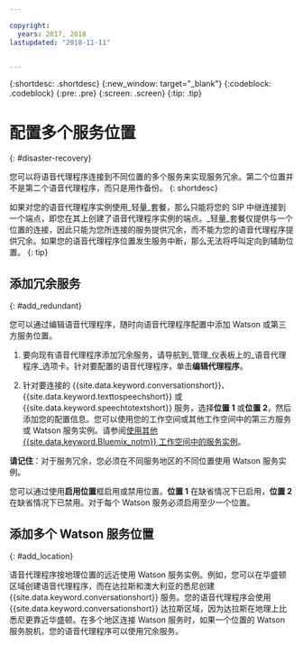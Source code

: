 ```yaml
---

copyright:
  years: 2017, 2018
lastupdated: "2018-11-11"


---
```


{:shortdesc: .shortdesc}
{:new_window: target="_blank"}
{:codeblock: .codeblock}
{:pre: .pre}
{:screen: .screen}
{:tip: .tip}


# 配置多个服务位置
{: #disaster-recovery}

您可以将语音代理程序连接到不同位置的多个服务来实现服务冗余。第二个位置并不是第二个语音代理程序，而只是用作备份。
{: shortdesc}

如果对您的语音代理程序实例使用_轻量_套餐，那么只能将您的 SIP 中继连接到一个端点，即您在其上创建了语音代理程序实例的端点。_轻量_套餐仅提供与一个位置的连接，因此只能为您所连接的服务提供冗余，而不能为您的语音代理程序提供冗余。如果您的语音代理程序位置发生服务中断，那么无法将呼叫定向到辅助位置。
{: tip}

## 添加冗余服务
{: #add_redundant}

您可以通过编辑语音代理程序，随时向语音代理程序配置中添加 Watson 或第三方服务位置。

1. 要向现有语音代理程序添加冗余服务，请导航到_管理_仪表板上的_语音代理程序_选项卡。针对要配置的语音代理程序，单击**编辑代理程序**。

1. 针对要连接的 {{site.data.keyword.conversationshort}}、{{site.data.keyword.texttospeechshort}} 或 {{site.data.keyword.speechtotextshort}} 服务，选择**位置 1** 或**位置 2**，然后添加您的配置信息。您可以使用您的工作空间或其他工作空间中的第三方服务或 Watson 服务实例。请参阅[使用其他 {{site.data.keyword.Bluemix_notm}} 工作空间中的服务实例](managing_other.html)。

**请记住**：对于服务冗余，您必须在不同服务地区的不同位置使用 Watson 服务实例。

您可以通过使用**启用位置**框启用或禁用位置。**位置 1** 在缺省情况下已启用，**位置 2** 在缺省情况下已禁用。对于每个 Watson 服务必须启用至少一个位置。

## 添加多个 Watson 服务位置
{: #add_location}

语音代理程序按地理位置的远近使用 Watson 服务实例。例如，您可以在华盛顿区域创建语音代理程序，而在达拉斯和澳大利亚的悉尼创建 {{site.data.keyword.conversationshort}} 服务。您的语音代理程序会使用 {{site.data.keyword.conversationshort}} 达拉斯区域，因为达拉斯在地理上比悉尼更靠近华盛顿。在多个地区连接 Watson 服务时，如果一个位置的 Watson 服务脱机，您的语音代理程序可以使用冗余服务。
